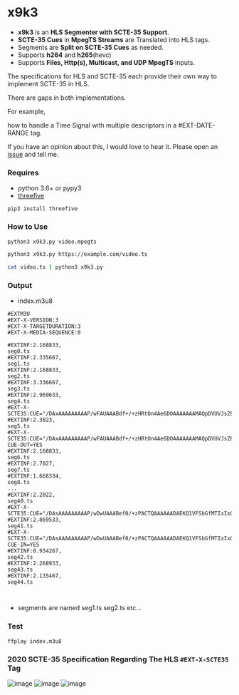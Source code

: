 # x9k3
* __x9k3__ is an __HLS Segmenter with SCTE-35 Support__. 
* __SCTE-35 Cues__ in __MpegTS Streams__ are Translated into HLS tags.
* Segments are __Split on SCTE-35 Cues__ as needed.
* Supports __h264__ and __h265__(hevc)
* Supports __Files, Http(s), Multicast, and UDP MpegTS__ inputs.  


 The specifications for HLS and SCTE-35 each provide their own way to implement
 SCTE-35 in HLS.
 
 There are gaps in both implementations.
 
 For example, 
 
 how to handle a Time Signal with multiple descriptors in a #EXT-DATE-RANGE tag.
 
 If you have an opinion about this, I would love to hear it. 
 Please open an [issue](https://github.com/futzu/x9k3/issues)
 and tell me.

 
### Requires 
* python 3.6+ or pypy3
* [threefive](https://github.com/futzu/scte35-threefive)  
```
pip3 install threefive
```

### How to Use
```sh
python3 x9k3.py video.mpegts
```
```sh 
python3 x9k3.py https://example.com/video.ts
```
```sh
cat video.ts | python3 x9k3.py
```

### Output
* index.m3u8
```
#EXTM3U
#EXT-X-VERSION:3
#EXT-X-TARGETDURATION:3
#EXT-X-MEDIA-SEQUENCE:0
 
#EXTINF:2.168833,
seg0.ts
#EXTINF:2.335667,
seg1.ts
#EXTINF:2.168833,
seg2.ts
#EXTINF:3.336667,
seg3.ts
#EXTINF:2.969633,
seg4.ts
#EXT-X-SCTE35:CUE="/DAxAAAAAAAAAP/wFAUAAABdf+/+zHRtOn4Ae6DOAAAAAAAMAQpDVUVJsZ8xMjEqLYemJQ==" 
#EXTINF:2.3023,
seg5.ts
#EXT-X-SCTE35:CUE="/DAxAAAAAAAAAP/wFAUAAABdf+/+zHRtOn4Ae6DOAAAAAAAMAQpDVUVJsZ8xMjEqLYemJQ==" CUE-OUT=YES 
#EXTINF:2.168833,
seg6.ts
#EXTINF:2.7027,
seg7.ts
#EXTINF:1.668334,
seg8.ts
...
#EXTINF:2.2022,
seg40.ts
#EXT-X-SCTE35:CUE="/DAsAAAAAAAAAP/wDwUAAABef0/+zPACTQAAAAAADAEKQ1VFSbGfMTIxIxGolm0=" 
#EXTINF:2.869533,
seg41.ts
#EXT-X-SCTE35:CUE="/DAsAAAAAAAAAP/wDwUAAABef0/+zPACTQAAAAAADAEKQ1VFSbGfMTIxIxGolm0=" CUE-IN=YES
#EXTINF:0.934267,
seg42.ts
#EXTINF:2.268933,
seg43.ts
#EXTINF:2.135467,
seg44.ts



```

* segments are named seg1.ts seg2.ts etc...

### Test
```
ffplay index.m3u8
```

### 2020 SCTE-35 Specification Regarding The HLS `#EXT-X-SCTE35` Tag

![image](https://user-images.githubusercontent.com/52701496/160178288-fc75bcfc-b408-43f0-a7ec-83ecdfb10e8b.png)
![image](https://user-images.githubusercontent.com/52701496/160177961-aa7f1706-2f49-4144-a3e3-36efb458037d.png)
![image](https://user-images.githubusercontent.com/52701496/160178082-a978772d-d650-4093-a442-2aeb907bba19.png)








